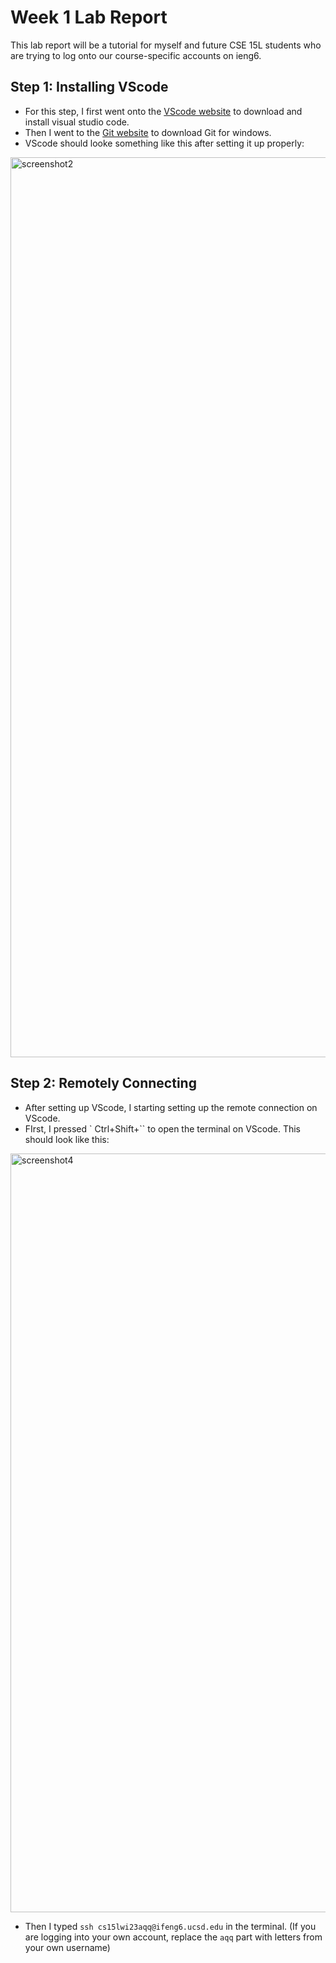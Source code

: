 # **Week 1 Lab Report**
This lab report will be a tutorial for myself and future CSE 15L students who are trying to log onto our course-specific accounts on ieng6.

Step 1: Installing VScode
---
* For this step, I first went onto the [VScode website](https://code.visualstudio.com/) to download and install visual studio code.
* Then I went to the [Git website](https://gitforwindows.org/) to download Git for windows.
* VScode should looke something like this after setting it up properly:
<img width="1440" alt="screenshot2" src="https://user-images.githubusercontent.com/122562552/212164377-aa666499-8a88-4605-a887-6a7f79cf4057.PNG">

Step 2: Remotely Connecting 
---
* After setting up VScode, I starting setting up the remote connection on VScode.
* FIrst, I pressed `    Ctrl+Shift+`` to open the terminal on VScode. This should look like this:
<img width="1214" alt="screenshot4" src="https://user-images.githubusercontent.com/122562552/212165373-c59403e1-b477-43c1-aa09-6365d080930c.PNG">

* Then I typed `ssh cs15lwi23aqq@ifeng6.ucsd.edu` in the terminal. (If you are logging into your own account, replace the `aqq` part with letters from your own username)
